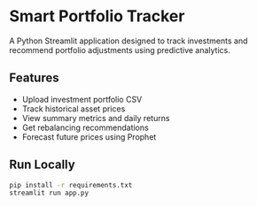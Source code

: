 # Smart Portfolio Tracker

A Python Streamlit application designed to track investments and recommend portfolio adjustments using predictive analytics.

## Features
- Upload investment portfolio CSV
- Track historical asset prices
- View summary metrics and daily returns
- Get rebalancing recommendations
- Forecast future prices using Prophet

## Run Locally

```bash
pip install -r requirements.txt
streamlit run app.py
